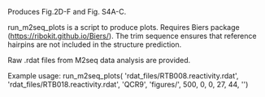 Produces Fig.2D-F and Fig. S4A-C.

run_m2seq_plots is a script to produce plots. Requires Biers package (https://ribokit.github.io/Biers/). The trim sequence ensures that reference hairpins are not included in the structure prediction.

Raw .rdat files from M2seq data analysis are provided.

Example usage: run_m2seq_plots( 'rdat_files/RTB008.reactivity.rdat', 'rdat_files/RTB018.reactivity.rdat', 'QCR9', 'figures/', 500, 0, 0, 27, 44, '')

